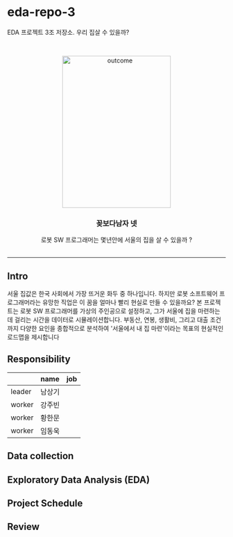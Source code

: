 # eda-repo-3
EDA 프로젝트 3조 저장소. 우리 집살 수 있을까?
<!-- PROJECT LOGO -->
<br />
<p align="center">
  <a href="https://github.com/addinedu-ros-8th/eda-repo-3">
    <img src="https://github.com/addinedu-ros-8th/eda-repo-3/edit/main/Ui-project/flowermen.jpg" alt="outcome" width="250" height="350">
  </a>

  <h3 align="center">꽂보다남자 넷</h3>

  <p align="center">
    로봇 SW 프로그래머는 몇년안에 서울의 집을 살 수 있을까 ?
    <br />
    <br />
  </p>
</p>

<hr>

## Intro 
서울 집값은 한국 사회에서 가장 뜨거운 화두 중 하나입니다. 하지만 로봇 소프트웨어 프로그래머라는 유망한 직업은 이 꿈을 얼마나 빨리 현실로 만들 수 있을까요? 본 프로젝트는 로봇 SW 프로그래머를 가상의 주인공으로 설정하고, 그가 서울에 집을 마련하는 데 걸리는 시간을 데이터로 시뮬레이션합니다. 부동산, 연봉, 생활비, 그리고 대출 조건까지 다양한 요인을 종합적으로 분석하여 '서울에서 내 집 마련'이라는 목표의 현실적인 로드맵을 제시합니다

## Responsibility
|        | name | job |
|--------|------|-----|
| leader | 남상기 |     |   
| worker | 강주빈 |     |   
| worker | 황한문 |     |   
| worker | 임동욱 |     |   
## Data collection

## Exploratory Data Analysis (EDA)

## Project Schedule

## Review